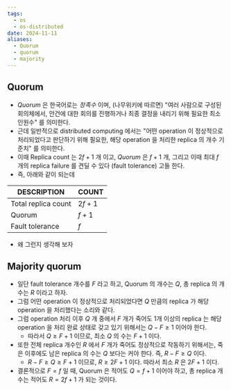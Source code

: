 ```yaml
---
tags:
  - os
  - os-distributed
date: 2024-11-11
aliases:
  - Quorum
  - quorum
  - majority
---
```

## Quorum

- *Quorum* 은 한국어로는 *정족수* 이며, (나무위키에 따르면) "여러 사람으로 구성된 회의체에서, 안건에 대한 회의를 진행하거나 최종 결정을 내리기 위해 필요한 최소 인원수" 를 의미한다.
- 근데 일반적으로 distributed computing 에서는 "어떤 operation 이 정상적으로 처리되었다고 판단하기 위해 필요한, 해당 operation 을 처리한 replica 의 개수 기준치" 를 의미한다.
- 이때 Replica count 는 $2f + 1$ 개 이고, *Quorum* 은 $f + 1$ 개, 그리고 이때 최대 $f$ 개의 replica failure 를 견딜 수 있다 (fault tolerance) 고들 한다.
- 즉, 아래와 같이 되는데

| DESCRIPTION         | COUNT    |
| ------------------- | -------- |
| Total replica count | $2f + 1$ |
| Quorum              | $f + 1$  |
| Fault tolerance     | $f$      |

- 왜 그런지 생각해 보자

## Majority quorum

- 일단 fault tolerance 개수를 $F$ 라고 하고, Quorum 의 개수는 $Q$, 총 replica 의 개수는 $R$ 이라고 하자.
- 그럼 어떤 operation 이 정상적으로 처리되었다면 $Q$ 만큼의 replica 가 해당 operation 을 처리했다는 소리와 같다.
- 그럼 operation 처리 이후 $Q$ 개 중에서 $F$ 개가 죽어도 1개 이상의 replica 는 해당 operation 을 처리 완료 상태로 갖고 있기 위해서는 $Q - F \ge 1$ 이어야 한다.
	- 따라서 $Q \ge F + 1$ 이므로, 최소 $Q$ 의 수는 $F + 1$ 이다.
- 또한 전체 replica 개수인 $R$ 에서 $F$ 개가 죽어도 정상적으로 작동하기 위해서는, 죽은 이후에도 남은 replica 의 수는 $Q$ 보다는 커야 한다. 즉, $R - F \ge Q$ 이다.
	- $R - F \ge Q \ge F + 1$ 이므로, $R \ge 2F + 1$ 이다. 따라서 최소 $R$ 은 $2F + 1$ 이다.
- 결론적으로 $F = f$ 일 때, Quorum 은 적어도 $Q = f + 1$ 이어야 하고, 총 replica 개수는 적어도 $R = 2f + 1$ 가 되는 것이다.